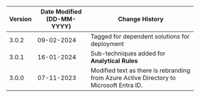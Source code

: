 | **Version** | **Date Modified (DD-MM-YYYY)** | **Change History**                                                         |
|-------------|--------------------------------|----------------------------------------------------------------------------|
| 3.0.2       | 09-02-2024                     | Tagged for dependent solutions for deployment                              |
| 3.0.1       | 16-01-2024                     | Sub-techniques added for **Analytical Rules**   							|
| 3.0.0       | 07-11-2023                     | Modified text as there is rebranding from Azure Active Directory to Microsoft Entra ID.   |                                                                                                               
